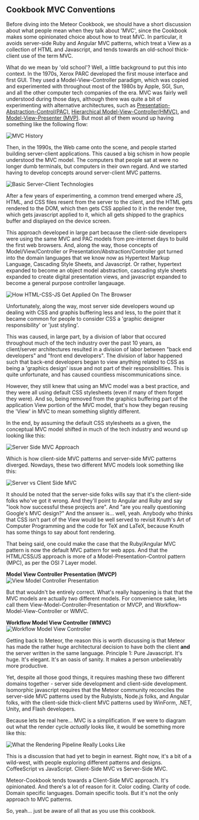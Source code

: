## Cookbook MVC Conventions


Before diving into the Meteor Cookbook, we should have a short discussion about what people mean when they talk about 'MVC', since the Cookbook makes some opinionated choice about how to treat MVC. In particular, it avoids server-side Ruby and Angular MVC patterns, which treat a View as a collection of HTML and Javascript, and tends towards an old-school thick-client use of the term MVC.  

What do we mean by 'old school'?  Well, a little background to put this into context.  In the 1970s, Xerox PARC developed the first mouse interface and first GUI.  They used a Model-View-Controller paradigm, which was copied and experimented with throughout most of the 1980s by Apple, SGI, Sun, and all the other computer tech companies of the era.  MVC was fairly well understood during those days, although there was quite a bit of experimenting with alternative architectures, such as [Presentation-Abstraction-Control(PAC)](http://en.wikipedia.org/wiki/Presentation-abstraction-control), [Hierarchical Model-View-Controller(HMVC)](http://en.wikipedia.org/wiki/Hierarchical_model%E2%80%93view%E2%80%93controller), and [Model-View-Presenter (MVP)](http://en.wikipedia.org/wiki/Model%E2%80%93view%E2%80%93presenter).  But most all of them wound up having something like the following flow:

![MVC History](https://raw.githubusercontent.com/awatson1978/meteor-cookbook/master/images/MVC%20Cycle%20-%20Traditional%20Model.jpg)


Then, in the 1990s, the Web came onto the scene, and people started building server-client applications. This caused a big schism in how people understood the MVC model.  The computers that people sat at were no longer dumb terminals, but computers in their own regard.  And we started having to develop concepts around server-client MVC patterns.    

![Basic Server-Client Technologies](https://raw.githubusercontent.com/awatson1978/meteor-cookbook/master/images/Static%20Website%20Architecture%20-%20Before%20Loading%20Page.jpg)  

After a few years of experimenting, a common trend emerged where JS, HTML, and CSS files resent from the server to the client, and the HTML gets rendered to the DOM, which then gets CSS applied to it in the render tree, which gets javascript applied to it, which all gets shipped to the graphics buffer and displayed on the device screen.

This approach developed in large part because the client-side developers were using the same MVC and PAC models from pre-internet days to build the first web browsers.  And, along the way, those concepts of Model/View/Controller or Presentation/Abstraction/Controller got turned into the domain languages that we know now as Hypertext Markup Language, Cascading Style Sheets, and Javascript.  Or rather, hypertext expanded to become an object model abstraction, cascading style sheets expanded to create digital presentation views, and javascript expanded to become a general purpose controller langauage.

![How HTML-CSS-JS Get Applied On The Browser](https://raw.githubusercontent.com/awatson1978/meteor-cookbook/master/images/Static%20Website%20Architecture%20-%20After%20Browser%20Recieves%20Files.jpg)


Unfortunately, along the way, most server side developers wound up dealing with CSS and graphis buffering less and less, to the point that it became common for people to consider CSS a 'graphic designer responsibility' or 'just styling'.  

This was caused, in large part, by a division of labor that occured throughout much of the tech industry over the past 10 years, as client/server architectures resulted in a division of labor between "back end developers" and "front end developers".  The division of labor happened such that back-end developers began to view anything related to CSS as being a 'graphics design' issue and not part of their responsibilities. This is quite unfortunate, and has caused countless miscommunications since.  

However, they still knew that using an MVC model was a best practice, and they were all using default CSS stylesheets (even if many of them forget they were).  And so, being removed from the graphics buffering part of the application View portion of the MVC model, that's how they began reusing the 'View' in MVC to mean something slightly different.  

In the end, by assuming the default CSS stylesheets as a given, the conceptual MVC model shifted in much of the tech industry and wound up looking like this:

![Server Side MVC Approach](https://raw.githubusercontent.com/awatson1978/meteor-cookbook/master/images/Static%20Website%20Architecture%20-%20From%20the%20Server%20Devs%20Perspective.jpg)

Which is how client-side MVC patterns and server-side MVC patterns diverged.  Nowdays, these two different MVC models look something like this:

![Server vs Client Side MVC](https://raw.githubusercontent.com/awatson1978/meteor-cookbook/master/images/Results%20in%20Two%20Different%20MVC%20Models.jpg)

It should be noted that the server-side folks wills say that it's the client-side folks who've got it wrong.  And they'll point to Angular and Ruby and say "look how successful these projects are".  And "are you really questioning Google's MVC design?"  And the answer is... well, yeah.  Anybody who thinks that CSS isn't part of the View would be well served to revisit Knuth's Art of Computer Programming and the code for TeX and LaTeX, because Knuth has some things to say about font rendering.  

That being said, one could make the case that the Ruby/Angular MVC pattern is now the default MVC pattern for web apps.  And that the HTML/CSS/JS approach is more of a Model-Presentation-Control pattern (MPC), as per the OSI 7 Layer model.  

**Model View Controller Presentation (MVCP)**  
![View Model Controller Presentation](https://raw.githubusercontent.com/awatson1978/meteor-cookbook/master/images/View-Model-Controller-Presentation.jpg)

But that wouldn't be entirely correct.  What's really happening is that that the MVC models are actually two different models.  For convenience sake, lets call them View-Model-Controller-Presentation or MVCP, and Workflow-Model-View-Controller or WMVC. 

**Workflow Model View Controller (WMVC)**
![Workflow Model View Controller](https://raw.githubusercontent.com/awatson1978/meteor-cookbook/master/images/Workflow-Model-View-Controller.jpg)

Getting back to Meteor, the reason this is worth discussing is that Meteor has made the rather huge architectural decision to have both the client **and** the server written in the same language.  Principle 1:  Pure Javascript. It's huge.  It's elegant.  It's an oasis of sanity.  It makes a person unbelievably more productive.  

Yet, despite all those good things, it requires mashing these two different domains together - server side development and client-side development.  Isomorphic javascript requires that the Meteor community reconciles the server-side MVC patterns used by the Rubyists, Node.js folks, and Angular folks, with the client-side thick-client MVC patterns used by WinForm, .NET, Unity, and Flash developers.  

Because lets be real here...  MVC is a simplification.  If we were to diagram out what the render cycle *actually* looks like, it would be something more like this:  

![What the Rendering Pipeline Really Looks Like](https://raw.githubusercontent.com/awatson1978/meteor-cookbook/master/images/MVC%20Cycle%20-%20What%20it%20Really%20Looks%20Like.jpg)  


This is a discussion that had yet to begin in earnest.  Right now, it's a bit of a wild-west, with people exploring different patterns and designs.  CoffeeScript vs JavaScript.  Client-Side MVC vs Server-Side MVC.

Meteor-Cookbook tends towards a Client-Side MVC approach.  It's opinionated.  And there's a lot of reason for it.  Color coding.  Clarity of code.  Domain specific languages.  Domain specific tools.  But it's not the only approach to MVC patterns.  

So, yeah... just be aware of all that as you use this cookbook.






